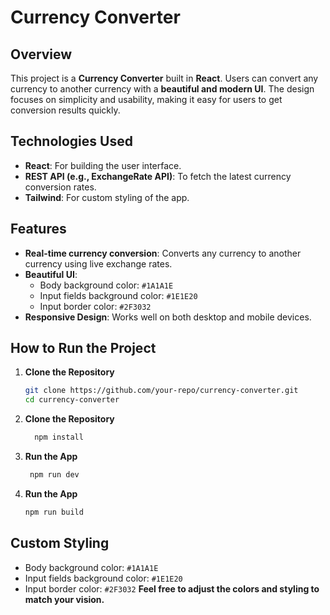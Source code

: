 # Currency Converter

## Overview

This project is a **Currency Converter** built in **React**. Users can convert any currency to another currency with a **beautiful and modern UI**. The design focuses on simplicity and usability, making it easy for users to get conversion results quickly.

## Technologies Used

- **React**: For building the user interface.
- **REST API (e.g., ExchangeRate API)**: To fetch the latest currency conversion rates.
- **Tailwind**: For custom styling of the app.

## Features

- **Real-time currency conversion**: Converts any currency to another currency using live exchange rates.
- **Beautiful UI**:
  - Body background color: `#1A1A1E`
  - Input fields background color: `#1E1E20`
  - Input border color: `#2F3032`
- **Responsive Design**: Works well on both desktop and mobile devices.

## How to Run the Project

1. **Clone the Repository**
   ```bash
   git clone https://github.com/your-repo/currency-converter.git
   cd currency-converter
   ```
2. **Clone the Repository**
   ```bash
     npm install
   ```
3. **Run the App**
   ```bash
    npm run dev
   ```
4. **Run the App**
   ```bash
   npm run build
   ```

## Custom Styling

- Body background color: `#1A1A1E`
- Input fields background color: `#1E1E20`
- Input border color: `#2F3032`
  **Feel free to adjust the colors and styling to match your vision.**
